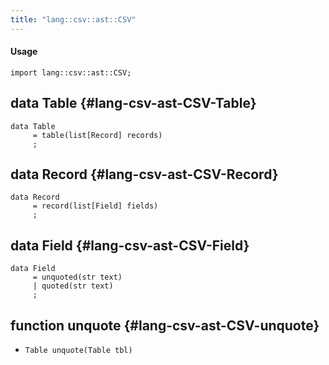 ```yaml
---
title: "lang::csv::ast::CSV"
---
```


#### Usage

`import lang::csv::ast::CSV;`


## data Table {#lang-csv-ast-CSV-Table}

```rascal
data Table  
     = table(list[Record] records)
     ;
```

## data Record {#lang-csv-ast-CSV-Record}

```rascal
data Record  
     = record(list[Field] fields)
     ;
```

## data Field {#lang-csv-ast-CSV-Field}

```rascal
data Field  
     = unquoted(str text)
     | quoted(str text)
     ;
```

## function unquote {#lang-csv-ast-CSV-unquote}

* ``Table unquote(Table tbl)``

